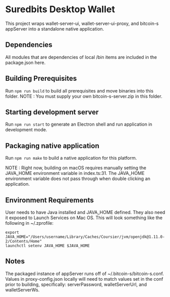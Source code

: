 # Suredbits Desktop Wallet

This project wraps wallet-server-ui, wallet-server-ui-proxy, and bitcoin-s appServer into a standalone native application.

## Dependencies

All modules that are dependencies of local /bin items are included in the package.json here.

## Building Prerequisites

Run `npm run build` to build all prerequisites and move binaries into this folder. NOTE : You must supply your own bitcoin-s-server.zip in this folder.

## Starting development server

Run `npm run start` to generate an Electron shell and run application in development mode.

## Packaging native application

Run `npm run make` to build a native application for this platform.

NOTE : Right now, building on macOS requires manually setting the JAVA_HOME environment variable in index.ts:31. The JAVA_HOME environment variable does not pass through when double clicking an application.

## Environment Requirements

User needs to have Java installed and JAVA_HOME defined. They also need it exposed to Launch Services on Mac OS. This will look something like the following in ~/.zprofile:
```
export JAVA_HOME="/Users/username/Library/Caches/Coursier/jvm/openjdk@1.11.0-2/Contents/Home"
launchctl setenv JAVA_HOME $JAVA_HOME
```

## Notes

The packaged instance of appServer runs off of ~/.bitcoin-s/bitcoin-s.conf. Values in proxy-config.json locally will need to match values set in the conf prior to building, specifically: serverPassword, walletServerUrl, and walletServerWs.
